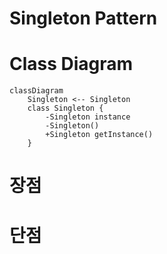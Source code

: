 # Singleton Pattern

# Class Diagram

```mermaid
classDiagram
    Singleton <-- Singleton
    class Singleton {
        -Singleton instance
        -Singleton()
        +Singleton getInstance()
    }
```

# 장점

# 단점
